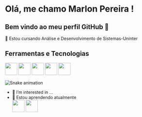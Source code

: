 # Olá, me chamo Marlon Pereira ! 
## Bem vindo ao meu perfil GitHub 👋
🌱 Estou cursando Análise e Desenvolvimento de Sistemas-Uninter
## Ferramentas e Tecnologias

  <img src="https://cdn.jsdelivr.net/gh/devicons/devicon/icons/html5/html5-original.svg" width="40" height="40" />  <img src="https://cdn.jsdelivr.net/gh/devicons/devicon/icons/css3/css3-original.svg" width="40" height="40" /> <img src="https://cdn.jsdelivr.net/gh/devicons/devicon/icons/javascript/javascript-original.svg" width="40" height="40" /> <img src="https://cdn.jsdelivr.net/gh/devicons/devicon/icons/jquery/jquery-original-wordmark.svg" width="40" height="40" /> <img src="https://cdn.jsdelivr.net/gh/devicons/devicon/icons/python/python-original-wordmark.svg" width="40" height="40" />

![Snake animation](https://github.com/MarlonPereira-Tech/blob/output/github-contribution-grid-snake.svg)




 

          
- 👀 I’m interested in ...
- 🌱 Estou aprendendo atualmente   <br><img src="https://cdn.jsdelivr.net/gh/devicons/devicon/icons/php/php-original.svg" width="40" height="40" /> <img src="https://cdn.jsdelivr.net/gh/devicons/devicon/icons/java/java-original-wordmark.svg" width="40" height="40" />



